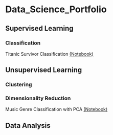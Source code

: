 # Data_Science_Portfolio
## Supervised Learning
### Classification
Titanic Survivor Classification [(Notebook)](Titanic_Survivor_Classification/titanic-machine-learning-from-disaster.ipynb)
## Unsupervised Learning
### Clustering
### Dimensionality Reduction
Music Genre Classification with PCA [(Notebook)](Music_Genre_Classification_with_PCA/music-genre-classification-with-pca.ipynb)
## Data Analysis
